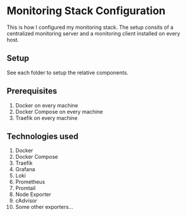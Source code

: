 # Monitoring Stack Configuration

This is how I configured my monitoring stack. The setup consits of a centralized monitoring server and a monitoring client installed on every host.

## Setup
See each folder to setup the relative components.

## Prerequisites
1. Docker on every machine
2. Docker Compose on every machine
3. Traefik on every machine
   
## Technologies used
1. Docker
2. Docker Compose
3. Traefik
4. Grafana
5. Loki
6. Prometheus
7. Promtail
8. Node Exporter
9. cAdvisor
10. Some other exporters...